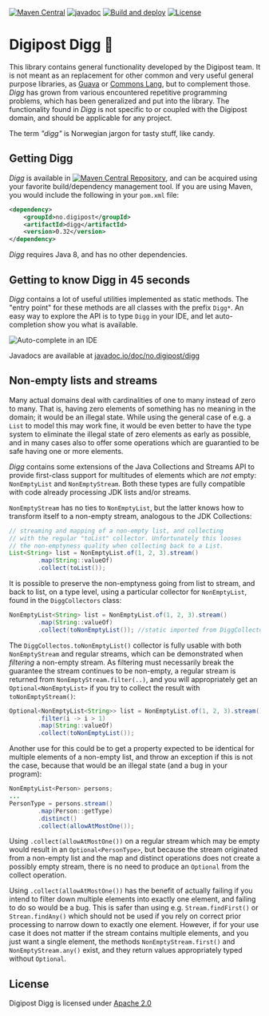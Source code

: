 [![Maven Central](https://maven-badges.herokuapp.com/maven-central/no.digipost/digg/badge.svg)](https://maven-badges.herokuapp.com/maven-central/no.digipost/digg)
[![javadoc](https://javadoc.io/badge2/no.digipost/digg/javadoc.svg?logo=java&color=yellow)](https://javadoc.io/doc/no.digipost/digg)
[![Build and deploy](https://github.com/digipost/digg/workflows/Build%20and%20deploy/badge.svg)](https://github.com/digipost/digg/actions)
[![License](https://img.shields.io/badge/license-Apache%202-blue)](https://github.com/digipost/digg/blob/main/LICENCE)

Digipost Digg 🍬
===============================

This library contains general functionality developed by the Digipost team. It
is not meant as an replacement for other common and very useful general purpose libraries, as [Guava](https://github.com/google/guava)
or [Commons Lang](https://commons.apache.org/proper/commons-lang/), but to complement those. _Digg_ has grown from various encountered repetitive programming problems, which has been generalized and put into the library. The functionality found in _Digg_ is not specific to or coupled with the Digipost domain, and should be applicable for any project.

The term _"digg"_ is Norwegian jargon for tasty stuff, like candy.

## Getting Digg

_Digg_ is available in [![Maven Central Repository](https://maven-badges.herokuapp.com/maven-central/no.digipost/digg/badge.svg?style=flat-square)](https://maven-badges.herokuapp.com/maven-central/no.digipost/digg), and can be acquired using your favorite build/dependency management tool. If you are using Maven, you would include the following in your `pom.xml` file:

```xml
<dependency>
    <groupId>no.digipost</groupId>
    <artifactId>digg</artifactId>
    <version>0.32</version>
</dependency>
```

_Digg_ requires Java 8, and has no other dependencies.

## Getting to know Digg in 45 seconds

_Digg_ contains a lot of useful utilities implemented as static methods. The "entry point" for these methods are all classes with the prefix `Digg*`. An easy way to explore the API is to type `Digg` in your IDE, and let auto-completion show you what is available.

![Auto-complete in an IDE](https://digipost.github.io/digg/img/digg-autocomplete.png?nocache=1)

Javadocs are available at [javadoc.io/doc/no.digipost/digg](https://www.javadoc.io/doc/no.digipost/digg)

## Non-empty lists and streams

Many actual domains deal with cardinalities of one to many instead of zero to many. That is, having zero elements of something has no meaning in the domain; it would be an illegal state. While using the general case of e.g. a `List` to model this may work fine, it would be even better to have the type system to eliminate the illegal state of zero elements as early as possible, and in many cases also to offer some operations which are guarantied to be safe having one or more elements.

_Digg_ contains some extensions of the Java Collections and Streams API to provide first-class support for multitudes of elements which are _not_ empty: `NonEmptyList` and `NonEmptyStream`. Both these types are fully compatible with code already processing JDK lists and/or streams.

`NonEmptyStream` has no ties to `NonEmptyList`, but the latter knows how to transform itself to a non-empty stream, analogous to the JDK Collections:

```java
// streaming and mapping of a non-empty list, and collecting
// with the regular "toList" collector. Unfortunately this looses
// the non-emptyness quality when collecting back to a List.
List<String> list = NonEmptyList.of(1, 2, 3).stream()
        .map(String::valueOf)
        .collect(toList());
```

It is possible to preserve the non-emptyness going from list to stream, and back to list, on a type level, using a particular collector for `NonEmptyList`, found in the `DiggCollectors` class:

```java
NonEmptyList<String> list = NonEmptyList.of(1, 2, 3).stream()
        .map(String::valueOf)
        .collect(toNonEmptyList()); //static imported from DiggCollectors
```

The `DiggCollectos.toNonEmptyList()` collector is fully usable with both `NonEmptyStream` and regular streams, which can be demonstrated when _filtering_ a non-empty stream. As filtering must necessarily break the guarantee the stream continues to be non-empty, a regular stream is returned from `NonEmptyStream.filter(..)`, and you will appropriately get an `Optional<NonEmptyList>` if you try to collect the result with `toNonEmptyStream()`:

```java
Optional<NonEmptyList<String>> list = NonEmptyList.of(1, 2, 3).stream()
        .filter(i -> i > 1)
        .map(String::valueOf)
        .collect(toNonEmptyList());
```

Another use for this could be to get a property expected to be identical for multiple elements of a non-empty list, and throw an exception if this is not the case, because that would be an illegal state (and a bug in your program):

```java
NonEmptyList<Person> persons;
...
PersonType = persons.stream()
        .map(Person::getType)
        .distinct()
        .collect(allowAtMostOne());
```
Using `.collect(allowAtMostOne())` on a regular stream which may be empty would result in an `Optional<PersonType>`, but because the stream originated from a non-empty list and the map and distinct operations does not create a possibly empty stream, there is no need to produce an `Optional` from the collect operation.

Using `.collect(allowAtMostOne())` has the benefit of actually failing if you intend to filter down multiple elements into exactly one element, and failing to do so would be a bug. This is safer than using e.g. `Stream.findFirst()` or `Strean.findAny()` which should not be used if you rely on correct prior processing to narrow down to exactly one element. However, if for your use case it does not matter if the stream contains multiple elements, and you just want a single element, the methods `NonEmptyStream.first()` and `NonEmptyStream.any()` exist, and they return values appropriately typed without `Optional`.

## License

Digipost Digg is licensed under [Apache 2.0](http://www.apache.org/licenses/LICENSE-2.0.html)
